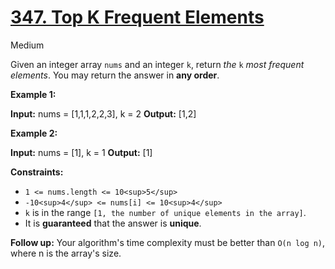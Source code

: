 # [347\. Top K Frequent Elements](https://leetcode.com/problems/top-k-frequent-elements/)

Medium

Given an integer array `nums` and an integer `k`, return _the_ `k` _most
frequent elements_. You may return the answer in **any order**.

**Example 1:**

**Input:** nums = \[1,1,1,2,2,3\], k = 2 **Output:** \[1,2\]

**Example 2:**

**Input:** nums = \[1\], k = 1 **Output:** \[1\]

**Constraints:**

- `1 <= nums.length <= 10<sup>5</sup>`
- `-10<sup>4</sup> <= nums[i] <= 10<sup>4</sup>`
- `k` is in the range `[1, the number of unique elements in the array]`.
- It is **guaranteed** that the answer is **unique**.

**Follow up:** Your algorithm's time complexity must be better than
`O(n log n)`, where n is the array's size.

